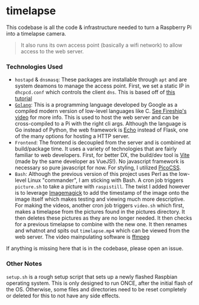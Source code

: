 # timelapse

This codebase is all the code & infrastructure needed to turn a Raspberry Pi into a timelapse camera.

> It also runs its own access point (basically a wifi network) to allow access to the web server.

### Technologies Used

- `hostapd` & `dnsmasq`: These packages are installable through `apt` and are system deamons to manage the access point. First, we set a static IP in `dhcpcd.conf` which controls the client `dns`. This is based off of [this tutorial](https://www.raspberrypi.com/documentation/computers/configuration.html#before-you-begin)
- [`Golang`](https://go.dev/): This is a programming language developed by Google as a compiled modern version of low-level languages like C. [See Fireship's video](https://www.youtube.com/watch?v=446E-r0rXHI) for more info. This is used to host the web server and can be cross-compiled to a Pi with the right cli args. Although the language is Go instead of Python, the web framework is [Echo](https://echo.labstack.com/) instead of Flask, one of the many options for hosting a HTTP server.
- `Frontend`: The frontend is decoupled from the server and is combined at build/package time. It uses a variety of technologies that are fairly familiar to web developers. First, for better DX, the build/dev tool is [Vite](https://vitejs.dev/) (made by the same developer as VueJS!). No javascript framework is necessary so pure javascript for now. For styling, I utilized [PicoCSS](https://picocss.com/).
- `Bash`: Although the previous version of this project uses Perl as the low-level Linux "commander", I am sticking with Bash. A cron job triggers `picture.sh` to take a picture with `raspistill`. The twist I added however is to leverage [Imagemagick](https://imagemagick.org/index.php) to add the timestamp of the image onto the image itself which makes testing and viewing much more descriptive. For making the videos, another cron job triggers `video.sh` which first, makes a timelapse from the pictures found in the pictures directory. It then deletes these pictures as they are no longer needed. It then checks for a previous timelapse to combine with the new one. It then renames and whatnot and spits out `timelapse.mp4` which can be viewed from the web server. The video mainpulating software is [ffmpeg](https://ffmpeg.org/)

If anything is missing here that is in the codebase, please open an issue.

### Other Notes

`setup.sh` is a rough setup script that sets up a newly flashed Raspbian operating system. This is only designed to run ONCE, after the initial flash of the OS. Otherwise, some files and directories need to be reset completely or deleted for this to not have any side effects.
